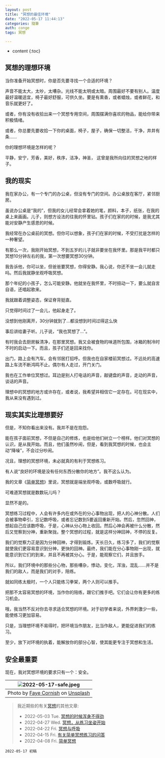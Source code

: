 ```yaml
---
layout: post
title: "冥想的最佳环境"
date: "2022-05-17 11:44:13"
categories: 隨筆
auth: conge
tags: 冥想

---
```

* content
{:toc}

## 冥想的理想环境

当你准备开始冥想时，你是否先要寻找一个合适的环境？

声音不能太大，太吵，太嘈杂。光线不能太明或太暗。周围最好不要有别人。温度最好温暖适宜，椅子最好舒服，可供久坐。要是有熏香，或者蜡烛，或者鲜花，和音乐就更好了。

或者，你有没有收拾出来一个冥想专用空间，周围摆满你喜欢的物品，能给你带来积极情绪。

或者，你总要先要收拾一下你的桌面，椅子，屋子，确保一切整洁，干净，井井有条……

你的理想环境是怎样的呢？

平静，安宁，芳香，美好，秩序，洁净，神圣， 这曾是我所向往的冥想之地的样子。




## 我的现实

我在家办公，有一个专门的办公桌，但没有专门的空间。办公桌放在客厅，紧邻厨房。

虽说办公桌是“我的”，但我的女儿经常会拿着她的笔，颜料，本子，纸张，在我的桌上来画画。儿子，则想方设法的往我的怀里钻。孩子们在家的的时候，是我尤其能对安静产生感恩的时候。

我经常在办公桌前的冥想。但你可以想象，孩子们在家的时候，不受打扰是怎样的一种奢望。

有那么一次，我刚开始冥想，不到五岁的儿子就非要坐在我怀里。那是我平时都只冥想10分钟左右的我，第一次想要冥想30分钟。

我告诉他，你可以坐，但爸爸要冥想，你得安静。我心说，你还不坐一会儿就走吗。然后我就静坐观呼吸冥想。

那个年纪的小孩子，怎么可能安静。他就坐在我怀里，不时扭动一下，要么就自言自语，还唱起歌来。

我就跟着调整姿态，保证脊背挺直。

只觉得时间过了一会儿，他起身走了。

没想到他刚离开，30分钟就到了…都没想到时间过得这么快

事后讲给妻子听。儿子说，“我也冥想了…”。

有时我会去厨房躲清净，在那里冥想。我又会被食物的味道所包围，冰箱的制冷时不时的启动一下。而且，孩子们还是回来找你。

出门，路上会有汽车。会有邻居打招呼。但我也在自家楼前冥想过。不远处的高速路上车流不断鸿鸣不止。偶尔有人走过，开门关门。

我也在工作单位冥想过。耳边是别人打电话的声音，敲键盘的声音，走动的声音，谈话的声音。

理想中的冥想的地方或许存在，或者说，我希望并相信它一定存在。可在现实中，我从来没有遇到过。

## 现实其实比理想要好

但是，不知你看出来没有。我并不是在抱怨。

能在孩子面前冥想，不但是自己的修炼，也是给他们树立一个榜样。他们对冥想的认识，是从我开始。而且，他们虽然吵闹，但是，看到我冥想的时候，也会主动“降噪”，不会过分吵闹。

况且，理想的冥想环境，未必就真的有利于冥想练习。

有人说“良好的环境是没有任何东西分散你的地方”。我不这么认为。

我的文章《[简单冥想](/2022/04/08/simple-meditation/)》里说，冥想就是端坐观呼吸，或数呼吸就行。

可难道冥想就是数数玩儿吗？

显然不是的。

冥想练习过程中，人会有许多内在或外在的分心事物出现，把人的心神分散。人们会被事物牵引，忘记数呼吸，或者忘记数到5要返回重新开始。然后，忽然回神，想起自己应该数呼吸，于是，心神从分心物上收回。然后心神会再被什么分散，然后又觉察到分神，重新聚拢。整个冥想的过程，就是这样分神回神，不停的反复。

我们的觉察力正是因为分神回神，才得到锻炼。天长日久，练习多了，我们的觉察就使我们更容易意识到分神，更快的回神。最终，我们能在分心事物刚一出现，就能意识到它们的到来，并且不再被其分心。于是，能观察它们，并且放手。

所以，我们环境中的那些分心物，那些嘈杂，悸动，变化，浑浊，混乱……并不是我们的敌人，而是我们的对手，陪练。

就如同练太极时，一个人只能练习拳架，两个人则可以推手。

把那不太容易冥想的环境，当作你的陪练，跟它们推手吧。它们会让你有更多的练习机会。

哦，我当然不反对你去寻求适合冥想的环境。对于初学者来说，外界刺激少一些，能使练习更加容易。

只是，当理想环境不易得时，把环境当作朋友，比当作敌人，更能促进我们的练习。

至少，放下对环境的执着，能解放你的部分心智，使其能更专注于冥想和生活。

## 安全最重要

现在，我对冥想环境的要求只有一个：安全。

|![2022-05-17-safe.jpeg](https://s2.loli.net/2022/05/18/yjoRDAbtYrUnTVB.jpg)|
|:----:|
|Photo by [Faye Cornish](https://unsplash.com/@nelly13?utm_source=unsplash&utm_medium=referral&utm_content=creditCopyText) on [Unsplash](https://unsplash.com/s/photos/you-are-safe-here?utm_source=unsplash&utm_medium=referral&utm_content=creditCopyText)|

> 我近期些的有关[冥想](https://conge.github.io/tag/#冥想)的其他文章:
> - 2022-05-03 Tue. [冥想的时候浑身不得劲](/2022/05/03/unsettling/)
> - 2022-04-27 Wed. [冥想，从练习坐姿开始 ](/2022/04/27/sitting/)
> - 2022-04-22 Fri. [冥想与呼吸](/2022/04/22/breathing/)
> - 2022-04-15 Fri. [有关简单冥想练习的问答](/2022/04/15/Q-and-A-about-meditation/)
> - 2022-04-08 Fri. [简单冥想](/2022/04/08/simple-meditation/)

```
2022-05-17 初稿
```
